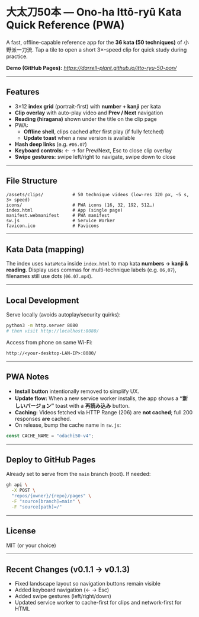 # 大太刀50本 — Ono-ha Ittō-ryū Kata Quick Reference (PWA)

A fast, offline-capable reference app for the **36 kata (50 techniques)** of 小野派一刀流.
Tap a tile to open a short 3×-speed clip for quick study during practice.

**Demo (GitHub Pages):** _<https://darrell-plant.github.io/itto-ryu-50-pon/>_

---

## Features
- 3×12 **index grid** (portrait-first) with **number + kanji** per kata
- **Clip overlay** with auto-play video and **Prev / Next** navigation
- **Reading (hiragana)** shown under the title on the clip page
- PWA:
  - **Offline shell**, clips cached after first play (if fully fetched)
  - **Update toast** when a new version is available
- **Hash deep links** (e.g. `#06.07`)
- **Keyboard controls:** ← → for Prev/Next, Esc to close clip overlay
- **Swipe gestures:** swipe left/right to navigate, swipe down to close

---

## File Structure
```
/assets/clips/           # 50 technique videos (low-res 320 px, ~5 s, 3× speed)
icons/                   # PWA icons (16, 32, 192, 512…)
index.html               # App (single page)
manifest.webmanifest     # PWA manifest
sw.js                    # Service Worker
favicon.ico              # Favicons
```

---

## Kata Data (mapping)
The index uses `kataMeta` inside `index.html` to map kata **numbers → kanji & reading**.
Display uses commas for multi-technique labels (e.g. `06,07`), filenames still use dots (`06.07.mp4`).

---

## Local Development
Serve locally (avoids autoplay/security quirks):
```bash
python3 -m http.server 8080
# then visit http://localhost:8080/
```

Access from phone on same Wi-Fi:
```
http://<your-desktop-LAN-IP>:8080/
```

---

## PWA Notes
- **Install button** intentionally removed to simplify UX.
- **Update flow:** When a new service worker installs, the app shows a **“新しいバージョン”** toast with a **再読み込み** button.
- **Caching:** Videos fetched via HTTP Range (206) are **not cached**; full 200 responses **are** cached.
- On release, bump the cache name in `sw.js`:
```js
const CACHE_NAME = "odachi50-v4";
```

---

## Deploy to GitHub Pages
Already set to serve from the `main` branch (root).
If needed:
```bash
gh api \
  -X POST \
  "repos/{owner}/{repo}/pages" \
  -F "source[branch]=main" \
  -F "source[path]=/"
```

---

## License
MIT (or your choice)

---

## Recent Changes (v0.1.1 → v0.1.3)
- Fixed landscape layout so navigation buttons remain visible
- Added keyboard navigation (← → Esc)
- Added swipe gestures (left/right/down)
- Updated service worker to cache-first for clips and network-first for HTML